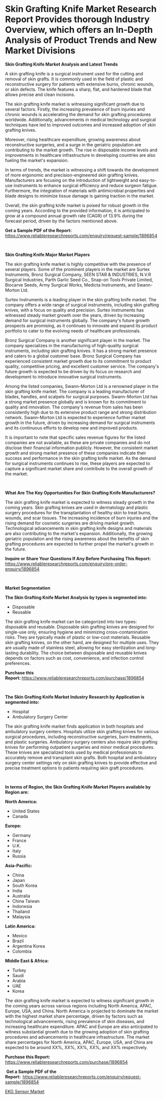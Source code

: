 <p><h1>Skin Grafting Knife Market Research Report Provides thorough Industry Overview, which offers an In-Depth Analysis of Product Trends and New Market Divisions</h1></p><p><strong>Skin Grafting Knife Market Analysis and Latest Trends</strong></p>
<p><p>A skin grafting knife is a surgical instrument used for the cutting and removal of skin grafts. It is commonly used in the field of plastic and reconstructive surgery for patients with extensive burns, chronic wounds, or skin defects. The knife features a sharp, flat, and hardened blade that allows precise and clean incisions.</p><p>The skin grafting knife market is witnessing significant growth due to several factors. Firstly, the increasing prevalence of burn injuries and chronic wounds is accelerating the demand for skin grafting procedures worldwide. Additionally, advancements in medical technology and surgical techniques have led to improved outcomes and increased adoption of skin grafting knives.</p><p>Moreover, rising healthcare expenditure, growing awareness about reconstructive surgeries, and a surge in the geriatric population are contributing to the market growth. The rise in disposable income levels and improvements in healthcare infrastructure in developing countries are also fueling the market's expansion.</p><p>In terms of trends, the market is witnessing a shift towards the development of more ergonomic and precision-engineered skin grafting knives. Manufacturers are focusing on the introduction of lightweight and easy-to-use instruments to enhance surgical efficiency and reduce surgeon fatigue. Furthermore, the integration of materials with antimicrobial properties and blade designs to minimize tissue damage is gaining traction in the market.</p><p>Overall, the skin grafting knife market is poised for robust growth in the coming years. According to the provided information, it is anticipated to grow at a compound annual growth rate (CAGR) of 13.9% during the forecast period, driven by the factors mentioned above.</p></p>
<p><strong>Get a Sample PDF of the Report:&nbsp;</strong> <a href="https://www.reliableresearchreports.com/enquiry/request-sample/1896854">https://www.reliableresearchreports.com/enquiry/request-sample/1896854</a></p>
<p>&nbsp;</p>
<p><strong>Skin Grafting Knife Major Market Players</strong></p>
<p><p>The skin grafting knife market is highly competitive with the presence of several players. Some of the prominent players in the market are Surtex Instruments, Bronz Surgical Company, SEEN STAR & INDUSTRIES, N.V.R Surgical Industries, Parth Garlic Seed Co., Snap-on Tools Private Limited, Biocarve Seeds, Army Surgical Works, Medicta Instruments, and Swann-Morton Ltd.</p><p>Surtex Instruments is a leading player in the skin grafting knife market. The company offers a wide range of surgical instruments, including skin grafting knives, with a focus on quality and precision. Surtex Instruments has witnessed steady market growth over the years, driven by increasing demand for surgical instruments globally. The company's future growth prospects are promising, as it continues to innovate and expand its product portfolio to cater to the evolving needs of healthcare professionals. </p><p>Bronz Surgical Company is another significant player in the market. The company specializes in the manufacturing of high-quality surgical instruments, including skin grafting knives. It has a strong market presence and caters to a global customer base. Bronz Surgical Company has experienced consistent market growth due to its commitment to product quality, competitive pricing, and excellent customer service. The company's future growth is expected to be driven by its focus on research and development to introduce innovative surgical instruments.</p><p>Among the listed companies, Swann-Morton Ltd is a renowned player in the skin grafting knife market. The company is a leading manufacturer of blades, handles, and scalpels for surgical purposes. Swann-Morton Ltd has a strong market presence globally and is known for its commitment to quality and innovation. The company's revenue from sales has been consistently high due to its extensive product range and strong distribution network. Swann-Morton Ltd is expected to experience further market growth in the future, driven by increasing demand for surgical instruments and its continuous efforts to develop new and improved products.</p><p>It is important to note that specific sales revenue figures for the listed companies are not available, as these are private companies and do not disclose their financial information publicly. However, the consistent market growth and strong market presence of these companies indicate their success and performance in the skin grafting knife market. As the demand for surgical instruments continues to rise, these players are expected to capture a significant market share and contribute to the overall growth of the market.</p></p>
<p>&nbsp;</p>
<p><strong>What Are The Key Opportunities For Skin Grafting Knife Manufacturers?</strong></p>
<p><p>The skin grafting knife market is expected to witness steady growth in the coming years. Skin grafting knives are used in dermatology and plastic surgery procedures for the transplantation of healthy skin to treat burns, wounds, and scar tissues. The increasing incidence of burn injuries and the rising demand for cosmetic surgeries are driving market growth. Technological advancements in skin grafting knife designs and materials are also contributing to the market's expansion. Additionally, the growing geriatric population and the rising awareness about the benefits of skin grafting procedures are expected to further propel the market's growth in the future.</p></p>
<p><strong>Inquire or Share Your Questions If Any Before Purchasing This Report:</strong> <a href="https://www.reliableresearchreports.com/enquiry/pre-order-enquiry/1896854">https://www.reliableresearchreports.com/enquiry/pre-order-enquiry/1896854</a></p>
<p>&nbsp;</p>
<p><strong>Market Segmentation</strong></p>
<p><strong>The Skin Grafting Knife Market Analysis by types is segmented into:</strong></p>
<p><ul><li>Disposable</li><li>Reusable</li></ul></p>
<p><p>The skin grafting knife market can be categorized into two types: disposable and reusable. Disposable skin grafting knives are designed for single-use only, ensuring hygiene and minimizing cross-contamination risks. They are typically made of plastic or low-cost materials. Reusable skin grafting knives, on the other hand, are designed for multiple uses. They are usually made of stainless steel, allowing for easy sterilization and long-lasting durability. The choice between disposable and reusable knives depends on factors such as cost, convenience, and infection control preferences.</p></p>
<p><strong>Purchase this Report:&nbsp;</strong><a href="https://www.reliableresearchreports.com/purchase/1896854">https://www.reliableresearchreports.com/purchase/1896854</a></p>
<p>&nbsp;</p>
<p><strong>The Skin Grafting Knife Market Industry Research by Application is segmented into:</strong></p>
<p><ul><li>Hospital</li><li>Ambulatory Surgery Center</li></ul></p>
<p><p>The skin grafting knife market finds application in both hospitals and ambulatory surgery centers. Hospitals utilize skin grafting knives for various surgical procedures, including reconstructive surgeries, burn treatments, and plastic surgeries. Ambulatory surgery centers also require skin grafting knives for performing outpatient surgeries and minor medical procedures. These knives are specialized tools used by medical professionals to accurately remove and transplant skin grafts. Both hospital and ambulatory surgery center settings rely on skin grafting knives to provide effective and precise treatment options to patients requiring skin graft procedures.</p></p>
<p>&nbsp;</p>
<p><strong>In terms of Region, the Skin Grafting Knife Market Players available by Region are:</strong></p>
<p>
    <p> <strong> North America: </strong>
        <ul>
            <li>United States</li>
            <li>Canada</li>
        </ul>
        </p> 
    <p> <strong> Europe: </strong>
        <ul>
            <li>Germany</li>
            <li>France</li>
            <li>U.K.</li>
            <li>Italy</li>
            <li>Russia</li>
        </ul>
        </p> 
    <p> <strong> Asia-Pacific: </strong>
        <ul>
            <li>China</li>
            <li>Japan</li>
            <li>South Korea</li>
            <li>India</li>
            <li>Australia</li>
            <li>China Taiwan</li>
            <li>Indonesia</li>
            <li>Thailand</li>
            <li>Malaysia</li>
        </ul>
        </p> 
    <p> <strong> Latin America: </strong>
        <ul>
            <li>Mexico</li>
            <li>Brazil</li>
            <li>Argentina Korea</li>
            <li>Colombia</li>
        </ul>
        </p> 
    <p> <strong> Middle East & Africa: </strong>
        <ul>
            <li>Turkey</li>
            <li>Saudi</li>
            <li>Arabia</li>
            <li>UAE</li>
            <li>Korea</li>
        </ul>
    </p>
    </p>
<p><p>The skin grafting knife market is expected to witness significant growth in the coming years across various regions including North America, APAC, Europe, USA, and China. North America is projected to dominate the market with the highest market share percentage, driven by factors such as technological advancements, rising prevalence of skin diseases, and increasing healthcare expenditure. APAC and Europe are also anticipated to witness substantial growth due to the growing adoption of skin grafting procedures and advancements in healthcare infrastructure. The market share percentages for North America, APAC, Europe, USA, and China are expected to be around XX%, XX%, XX%, XX%, and XX% respectively.</p></p>
<p><strong>Purchase this Report: </strong><a href="https://www.reliableresearchreports.com/purchase/1896854">https://www.reliableresearchreports.com/purchase/1896854</a></p>
<p>&nbsp;<strong>Get a Sample PDF of the Report:&nbsp;&nbsp;</strong><a href="https://www.reliableresearchreports.com/enquiry/request-sample/1896854">https://www.reliableresearchreports.com/enquiry/request-sample/1896854</a></p>
<p><strong></strong></p>
<p><p><a href="https://github.com/BryceTownsendr/Market-Research-Report-List-3/blob/main/ekg-sensor-market.md">EKG Sensor Market</a></p></p>